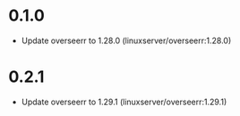 # 0.1.0
- Update overseerr to 1.28.0 (linuxserver/overseerr:1.28.0)

# 0.2.1
- Update overseerr to 1.29.1 (linuxserver/overseerr:1.29.1)
